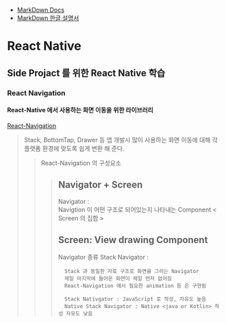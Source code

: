 - [MarkDown Docs](https://www.markdownguide.org/)
- [MarkDown 한글 설명서](https://gist.github.com/ihoneymon/652be052a0727ad59601)
# React Native
Side Projact 를 위한 React Native 학습
--------------------------------------

### React Navigation

#### React-Native 에서 사용하는 화면 이동을 위한 라이브러리
[React-Navigation](https://reactnavigation.org "HomePage Link")

> Stack, BottomTap, Drawer 등 앱 개발시 많이 사용하는 화면 이동에 대해 각 플랫폼 환경에 맞도록 쉽게 변환 해 준다.  
>> React-Navigation 의 구성요소  
>>> Navigator + Screen  
>>> ------------  
>>> Navigator :   
>>> Navigtion 이 어떤 구조로 되어있는지 나타내는 Component < Screen 의 집합 >   
>>>
>>> Screen: View drawing Component  
>>> ------------
>>> Navigator 종류
>>> Stack Navigator :  
>>> ```
>>>   Stack 과 동일한 자료 구조로 화면을 그리는 Navigator  
>>>   제일 마지막에 들어온 화면이 제일 먼저 없어짐  
>>>   React-Navigation 에서 필요한 animation 등 은 구현됨  
>>>  
>>>   Stack Nativgator : JavaScript 로 작성, 자유도 높음  
>>>   Native Stack Navigator : Native <java or Kotlin> 작성 자유도 낮음  
>>> ```